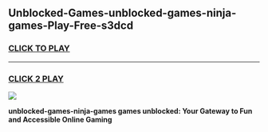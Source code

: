 
## Unblocked-Games-unblocked-games-ninja-games-Play-Free-s3dcd
<h3>
<a href="https://premium76.site?title=unblocked-games-ninja-games&ref=10A">CLICK TO PLAY</a></h3>
<hr>

<h3>
<a href="https://premium76.site?title=unblocked-games-ninja-games&ref=10A">CLICK 2 PLAY</a>
  
</h3>

<a href="https://premium76.site?title=unblocked-games-ninja-games&ref=10A"><img src="https://clearcache.store/games.png"></a>


**unblocked-games-ninja-games games unblocked: Your Gateway to Fun and Accessible Online Gaming**
